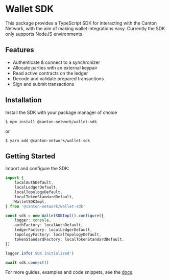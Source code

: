 # Wallet SDK

This package provides a TypeScript SDK for interacting with the Canton Network, with the aim of making wallet integrations easy. Currently the SDK only supports NodeJS environments.

## Features

- Authenticate & connect to a synchronizer
- Allocate parties with an external keypair
- Read active contracts on the ledger
- Decode and validate prepared transactions
- Sign and submit transactions

## Installation

Install the SDK with your package manager of choice

```shell
$ npm install @canton-network/wallet-sdk
```

or

```shell
$ yarn add @canton-network/wallet-sdk
```

## Getting Started

Import and configure the SDK:

```ts
import {
    localAuthDefault,
    localLedgerDefault,
    localTopologyDefault,
    localTokenStandardDefault,
    WalletSDKImpl,
} from '@canton-network/wallet-sdk'

const sdk = new WalletSDKImpl().configure({
    logger: console,
    authFactory: localAuthDefault,
    ledgerFactory: localLedgerDefault,
    topologyFactory: localTopologyDefault,
    tokenStandardFactory: localTokenStandardDefault,
})

logger.info('SDK initialized')

await sdk.connect()
```

For more guides, examples and code snippets, see the [docs](https://docs.digitalasset.com/integrate/devnet/index.html).
